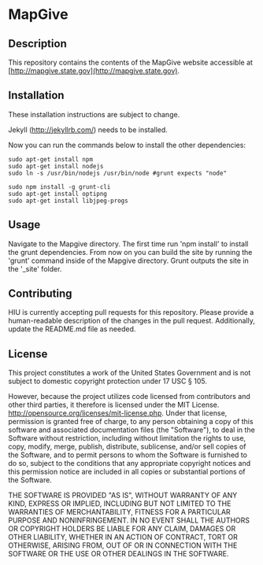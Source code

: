 MapGive
================

## Description

This repository contains the contents of the MapGive website accessible at [http://mapgive.state.gov](http://mapgive.state.gov).

## Installation

These installation instructions are subject to change.

Jekyll (http://jekyllrb.com/) needs to be installed.

Now you can run the commands below to install the other dependencies:

```
sudo apt-get install npm
sudo apt-get install nodejs
sudo ln -s /usr/bin/nodejs /usr/bin/node #grunt expects "node"

sudo npm install -g grunt-cli
sudo apt-get install optipng
sudo apt-get install libjpeg-progs
```

## Usage

Navigate to the Mapgive directory. The first time run 'npm install' to install the grunt dependencies. From now on you can build the site by running the 'grunt' command inside of the Mapgive directory. Grunt outputs the site in the '_site' folder.

## Contributing

HIU is currently accepting pull requests for this repository. Please provide a human-readable description of the changes in the pull request. Additionally, update the README.md file as needed.

## License
This project constitutes a work of the United States Government and is not subject to domestic copyright protection under 17 USC § 105.

However, because the project utilizes code licensed from contributors and other third parties, it therefore is licensed under the MIT License. http://opensource.org/licenses/mit-license.php. Under that license, permission is granted free of charge, to any person obtaining a copy of this software and associated documentation files (the "Software"), to deal in the Software without restriction, including without limitation the rights to use, copy, modify, merge, publish, distribute, sublicense, and/or sell copies of the Software, and to permit persons to whom the Software is furnished to do so, subject to the conditions that any appropriate copyright notices and this permission notice are included in all copies or substantial portions of the Software.

THE SOFTWARE IS PROVIDED "AS IS", WITHOUT WARRANTY OF ANY KIND, EXPRESS OR IMPLIED, INCLUDING BUT NOT LIMITED TO THE WARRANTIES OF MERCHANTABILITY, FITNESS FOR A PARTICULAR PURPOSE AND NONINFRINGEMENT. IN NO EVENT SHALL THE AUTHORS OR COPYRIGHT HOLDERS BE LIABLE FOR ANY CLAIM, DAMAGES OR OTHER LIABILITY, WHETHER IN AN ACTION OF CONTRACT, TORT OR OTHERWISE, ARISING FROM, OUT OF OR IN CONNECTION WITH THE SOFTWARE OR THE USE OR OTHER DEALINGS IN THE SOFTWARE.

